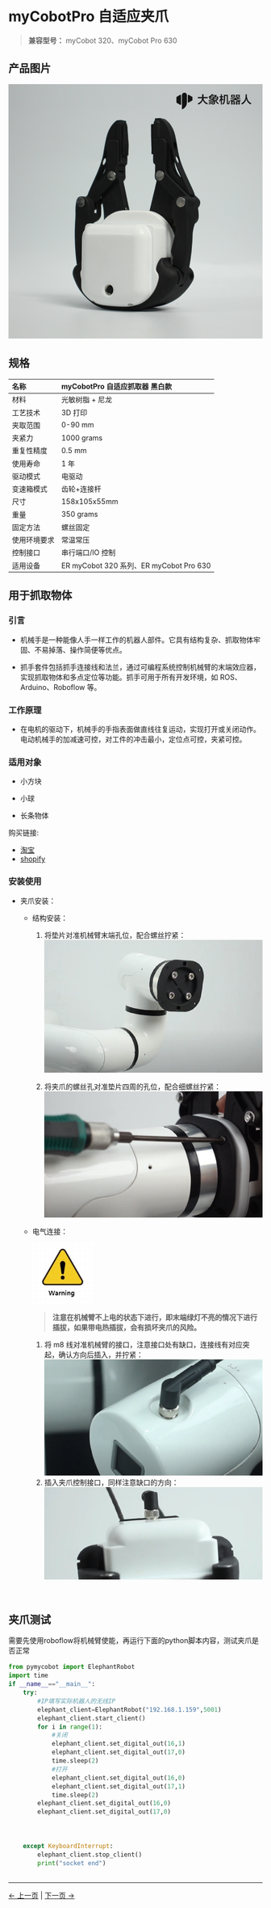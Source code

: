 # **myCobotPro 自适应夹爪**

> **兼容型号：** myCobot 320、myCobot Pro 630

## 产品图片

<img src="../../../resources/1-ProductIntroduction/1.4/1.4.1-Gripper/1-AdaptiveGripper/1.4.1自适应夹爪1.png" alt="img-1" width="800" height=“auto” />  


## 规格

| **名称**     | **myCobotPro 自适应抓取器 黑白款**      |
| :----------- | :-------------------------------------- |
| 材料         | 光敏树脂 + 尼龙                         |
| 工艺技术     | 3D 打印                                 |
| 夹取范围     | 0-90 mm                                 |
| 夹紧力       | 1000 grams                              |
| 重复性精度   | 0.5 mm                                  |
| 使用寿命     | 1 年                                    |
| 驱动模式     | 电驱动                                  |
| 变速箱模式   | 齿轮+连接杆                             |
| 尺寸         | 158x105x55mm                            |
| 重量         | 350 grams                               |
| 固定方法     | 螺丝固定                                |
| 使用环境要求 | 常温常压                                |
| 控制接口     | 串行端口/IO 控制                        |
| 适用设备     | ER myCobot 320 系列、ER myCobot Pro 630 |

## 用于抓取物体

### 引言

- 机械手是一种能像人手一样工作的机器人部件。它具有结构复杂、抓取物体牢固、不易掉落、操作简便等优点。

- 抓手套件包括抓手连接线和法兰，通过可编程系统控制机械臂的末端效应器，实现抓取物体和多点定位等功能。抓手可用于所有开发环境，如 ROS、Arduino、Roboflow 等。

### 工作原理

- 在电机的驱动下，机械手的手指表面做直线往复运动，实现打开或关闭动作。电动机械手的加减速可控，对工件的冲击最小，定位点可控，夹紧可控。

### 适用对象

- 小方块

- 小球

- 长条物体

购买链接:

- [淘宝](https://shop504055678.taobao.com)
- [shopify](https://shop.elephantrobotics.com/)

### 安装使用

- 夹爪安装：

  - 结构安装：

    1. 将垫片对准机械臂末端孔位，配合螺丝拧紧：
       ![](../../../resources/1-ProductIntroduction/1.4/1.4.1-Gripper/1-AdaptiveGripper/安装1.png)

    2. 将夹爪的螺丝孔对准垫片四周的孔位，配合细螺丝拧紧：
       ![](../../../resources/1-ProductIntroduction/1.4/1.4.1-Gripper/1-AdaptiveGripper/安装2.png)

  - 电气连接：
  
    ![](../../../resources/3-UserNotes/jigao.png)

    > **注意在机械臂不上电的状态下进行，即末端绿灯不亮的情况下进行插拔，如果带电热插拔，会有损坏夹爪的风险。**

    1. 将 m8 线对准机械臂的接口，注意接口处有缺口，连接线有对应突起，确认方向后插入，并拧紧：
       ![](../../../resources/1-ProductIntroduction/1.4/1.4.1-Gripper/1-AdaptiveGripper/电气连接1.png)
    2. 插入夹爪控制接口，同样注意缺口的方向：
       ![](../../../resources/1-ProductIntroduction/1.4/1.4.1-Gripper/1-AdaptiveGripper/电气连接2.png)

<br>

## 夹爪测试
需要先使用roboflow将机械臂使能，再运行下面的python脚本内容，测试夹爪是否正常
```python
from pymycobot import ElephantRobot
import time
if __name__=="__main__":
    try:
        #IP填写实际机器人的无线IP
        elephant_client=ElephantRobot("192.168.1.159",5001)
        elephant_client.start_client()
        for i in range(1):
            #关闭
            elephant_client.set_digital_out(16,1)
            elephant_client.set_digital_out(17,0)
            time.sleep(2)
            #打开
            elephant_client.set_digital_out(16,0)
            elephant_client.set_digital_out(17,1)
            time.sleep(2)
        elephant_client.set_digital_out(16,0)
        elephant_client.set_digital_out(17,0)



    except KeyboardInterrupt:
        elephant_client.stop_client()
        print("socket end")
    
```

    

<!-- # - 保存文件并关闭，在文件夹空白处右键打开命令行终端

#   ![](../../../resources/1-ProductIntroduction/1.4/1.4.1-Gripper/1-AdaptiveGripper/python使用4.png)

#   输入：

#   ```bash
#   python gripper.py
#   ```

#   ![](../../../resources/1-ProductIntroduction/1.4/1.4.1-Gripper/1-AdaptiveGripper/python使用5.png)

# > 可以看到夹爪打开-关闭-打开

# - 编程开发（myblockly）：

#   > 使用 myblockly 对夹爪进行编程开发：
#   > [myblockly 下载](../../../5-BasicApplication/5.2-ApplicationUse/myblockly/320pi/2-install_uninstall.md)  
#   > 注意使用 myblockly 开发前，需要先用 python 程序运行过`mc.set_gripper_mode(0)`，将夹爪设置为 485 模式。

#   1. 确认结构及电气连接都完成后，启动机械臂，出现图形界面后打开 myblockly 软件  
#      ![](../../../resources/1-ProductIntroduction/1.4/1.4.1-Gripper/1-AdaptiveGripper/myblockly使用1.png)
#   2. 修改波特率为 115200  
#      ![](../../../resources/1-ProductIntroduction/1.4/1.4.1-Gripper/1-AdaptiveGripper/myblockly使用2.png)
#   3. 在左侧列表找到 `夹爪`，选择`设置夹爪值`模块  
#      ![](../../../resources/1-ProductIntroduction/1.4/1.4.1-Gripper/1-AdaptiveGripper/myblockly使用3.png)
#   4. 拖动模块连接在`初始化mycobot`模块下面，根据需要修改张开的程度和速度，这里都设置为`70`  
#      ![](../../../resources/1-ProductIntroduction/1.4/1.4.1-Gripper/1-AdaptiveGripper/myblockly使用4.png)
#   5. 在`时间`，选择`睡眠`模块  
#      ![](../../../resources/1-ProductIntroduction/1.4/1.4.1-Gripper/1-AdaptiveGripper/myblockly使用5.png)
#   6. 设置时间为 `2 秒`，目的是留出夹爪运动时间  
#      ![](../../../resources/1-ProductIntroduction/1.4/1.4.1-Gripper/1-AdaptiveGripper/myblockly使用6.png)
#   7. 重复选择一次`设置夹爪值`和`睡眠`模块，将`设置夹爪值`张开程度改为`0`  
#      ![alt text](../../../resources/1-ProductIntroduction/1.4/1.4.1-Gripper/1-AdaptiveGripper/myblockly使用7.png)
#      ![alt text](../../../resources/1-ProductIntroduction/1.4/1.4.1-Gripper/1-AdaptiveGripper/myblockly使用8.png)
#   8. 在左侧列表找到 `夹爪`，选择`设置夹爪值`模块
#      ![](../../../resources/1-ProductIntroduction/1.4/1.4.1-Gripper/1-AdaptiveGripper/myblockly使用9.png)
#   9. 修改状态为`打开`，速度为`70`
#      ![](../../../resources/1-ProductIntroduction/1.4/1.4.1-Gripper/1-AdaptiveGripper/myblockly使用10.png)
#   10. 点击右上角的绿色运行图标，可以看到夹爪`打开-关闭-打开`的运动状态

# <br> --> 

<!-- - 安装过程视频演示
<iframe width="560" height="315" src="https://www.youtube.com/embed/RPKjV0IuP5E" title="myCobot Pro Accessories | The new gripper for myCobot Pro 630" frameborder="0" allow="accelerometer; autoplay; clipboard-write; encrypted-media; gyroscope; picture-in-picture; web-share" allowfullscreen></iframe>

如果视频无法加载，请点击下面的链接观看视频。  
[安装视频](https://www.youtube.com/watch?v=RPKjV0IuP5E) -->

---

[← 上一页](../README.md) | [下一页 →](./2-ElectricGripper.md)
